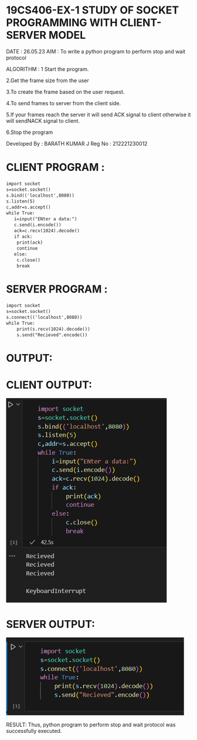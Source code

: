 # 19CS406-EX-1 STUDY OF SOCKET PROGRAMMING WITH CLIENT-SERVER MODEL

DATE : 26.05.23
AIM :
To write a python program to perform stop and wait protocol

ALGORITHM :
1 Start the program.

2.Get the frame size from the user

3.To create the frame based on the user request.

4.To send frames to server from the client side.

5.If your frames reach the server it will send ACK signal to client otherwise it will sendNACK signal to client.

6.Stop the program

Developed By : BARATH KUMAR J
Reg No : 212221230012

# CLIENT PROGRAM :
```
import socket
s=socket.socket()
s.bind(('localhost',8080))
s.listen(5)
c,addr=s.accept()
while True:
   i=input("ENter a data:")
   c.send(i.encode())
   ack=c.recv(1024).decode()
   if ack:
   	print(ack)
   	continue
   else:
   	c.close()
   	break
```

# SERVER PROGRAM :
```
import socket
s=socket.socket()
s.connect(('localhost',8080))
while True:
	print(s.recv(1024).decode())
	s.send("Recieved".encode())
```
# OUTPUT:

# CLIENT OUTPUT:
![client](client.png)

# SERVER OUTPUT:
![server](server.png)



RESULT:
Thus, python program to perform stop and wait protocol was successfully executed.
